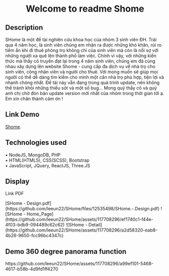<h1 align="center"> Welcome to readme Shome </h1>

<h2> Description </h2>
SHome là một đề tài nghiên cứu khoa học của nhóm 3 sinh viên ĐH. Trải qua 4 năm học, là sinh viên chúng em nhận ra được những khó khăn, rủi ro tiềm ẩn khi đi thuê phòng trọ không chỉ của sinh viên mà còn là nỗi sợ với những người xa quê lên thành phố làm việc. Chính vì vậy, với những kiến thức mà thầy cô truyền đạt lại trong 4 năm sinh viên, chúng em đã cùng nhau xây dựng lên website Shome - cung cấp đa dịch vụ về nhà trọ cho sinh viên, công nhân viên và người cho thuê. Với mong muốn sẽ giúp mọi người có thể dễ dàng tìm kiếm cho mình một căn nhà trọ phù hợp, tiện lợi và nhanh chóng nhất.
Đề tài này vẫn đang trong quá trình update, nên không thể tránh khỏi những thiếu sót và một số bug... Mong quý thầy cô và quý anh chị chờ đón bản update version mới nhất của nhóm trong thời gian tới ạ. 
Em xin chân thành cảm ơn !

<h2> Link Demo </h2> <a href = "https://shome.vercel.app/"> Shome</a>.

<h2> Technologies used </h2>
• NodeJS, MongoDB, PHP <br>
• HTML(HTML5), CSS(SCSS), Bootstrap <br>
• JavaScript, JQuery, ReactJS, Three.JS <br>

<h2> Display </h2>
<p> Link PDF </p> [SHome - Design.pdf](https://github.com/leeun22/SHome/files/12535498/SHome.-.Design.pdf)
![SHome - Home_Page](https://github.com/leeun22/SHome/assets/117708296/ef1740c1-f44e-4f03-bdb9-094489c62c62)
![SHome - Detail](https://github.com/leeun22/SHome/assets/117708296/a2d58320-eab8-4b26-9650-fcc96bc4347c)

<h2> Demo 360 degree panorama function </h2>
https://github.com/leeun22/SHome/assets/117708296/a99ef101-5468-4617-b58b-4d9fd1ff4270




